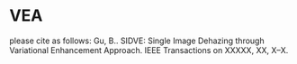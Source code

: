# VEA
 please cite as follows: Gu, B.. SIDVE: Single Image Dehazing through Variational Enhancement Approach. IEEE Transactions on XXXXX, XX, X–X.
